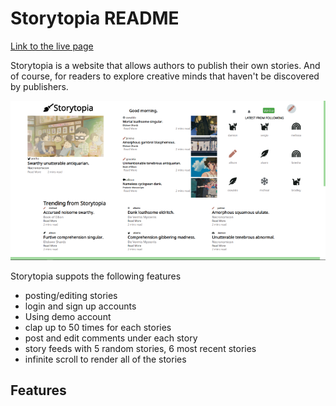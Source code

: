 # Storytopia README
[Link to the live page](https://storytopia.herokuapp.com/#/)

Storytopia is a website that allows authors to publish their own stories. And of course, for readers to explore creative minds that haven't be discovered by publishers.


![main page](https://github.com/atlasneiko/Storytopia/blob/master/app/assets/images/mainpage.png)

Storytopia suppots the following features
* posting/editing stories
* login and sign up accounts
* Using demo account 
* clap up to 50 times for each stories
* post and edit comments under each story
* story feeds with 5 random stories, 6 most recent stories
* infinite scroll to render all of the stories

## Features
